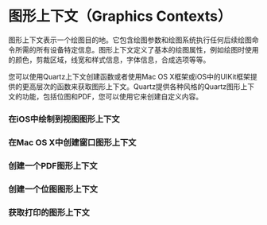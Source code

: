 # 图形上下文（Graphics Contexts）

图形上下文表示一个绘图目的地。它包含绘图参数和绘图系统执行任何后续绘图命令所需的所有设备特定信息。图形上下文定义了基本的绘图属性，例如绘图时使用的颜色，剪裁区域，线宽和样式信息，字体信息，合成选项等等。

您可以使用Quartz上下文创建函数或者使用Mac OS X框架或iOS中的UIKit框架提供的更高层次的函数来获取图形上下文。Quartz提供各种风格的Quartz图形上下文的功能，包括位图和PDF，您可以使用它来创建自定义内容。

### 在iOS中绘制到视图图形上下文

### 在Mac OS X中创建窗口图形上下文

### 创建一个PDF图形上下文

### 创建一个位图图形上下文

### 获取打印的图形上下文



